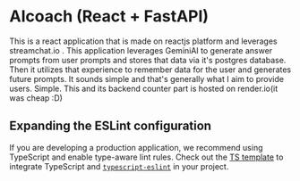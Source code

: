 # AIcoach (React + FastAPI)

This is a react application that is made on reactjs platform and leverages streamchat.io . This application leverages GeminiAI to generate answer prompts from user prompts and stores that data via it's postgres database. Then it utilizes that experience to remember data for the user and generates future prompts. It sounds simple and that's generally what I aim to provide users. Simple.
This and its backend counter part is hosted on render.io(it was cheap :D)



## Expanding the ESLint configuration

If you are developing a production application, we recommend using TypeScript and enable type-aware lint rules. Check out the [TS template](https://github.com/vitejs/vite/tree/main/packages/create-vite/template-react-ts) to integrate TypeScript and [`typescript-eslint`](https://typescript-eslint.io) in your project.
